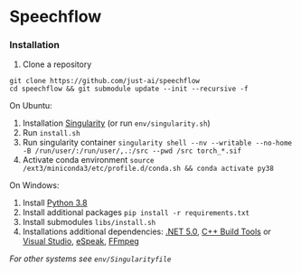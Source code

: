 # Speechflow

### Installation



1. Clone a repository

```
git clone https://github.com/just-ai/speechflow
cd speechflow && git submodule update --init --recursive -f
```

On Ubuntu:

1. Installation [Singularity](https://docs.sylabs.io/guides/3.11/admin-guide/installation.html) (or run `env/singularity.sh`)
2. Run `install.sh`
3. Run singularity container `singularity shell --nv --writable --no-home -B /run/user/:/run/user/,.:/src --pwd /src torch_*.sif`
4. Activate conda environment `source /ext3/miniconda3/etc/profile.d/conda.sh && conda activate py38`

On Windows:
1. Install [Python 3.8](https://repo.anaconda.com/miniconda/Miniconda3-py38_23.11.0-2-Windows-x86_64.exe)
2. Install additional packages `pip install -r requirements.txt`
3. Install submodules  `libs/install.sh`
4. Installations additional dependencies:
[.NET 5.0](https://dotnet.microsoft.com/en-us/download/dotnet/5.0),
[C++ Build Tools](https://visualstudio.microsoft.com/ru/visual-cpp-build-tools/) or
[Visual Studio](https://visualstudio.microsoft.com/ru/downloads/),
[eSpeak](https://github.com/espeak-ng/espeak-ng),
[FFmpeg](https://github.com/icedterminal/ffmpeg-installer)

*For other systems see `env/Singularityfile`*

